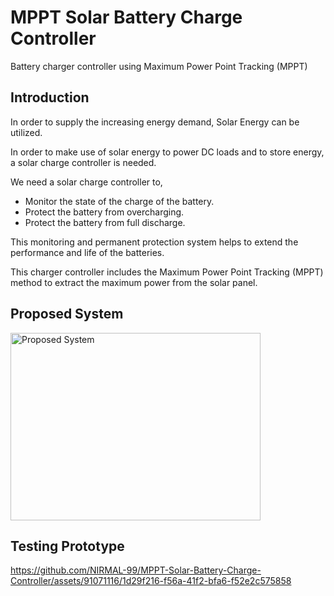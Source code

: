 # MPPT Solar Battery Charge Controller
Battery charger controller using Maximum Power Point Tracking (MPPT)

## Introduction
In order to supply the increasing energy demand, Solar Energy can be utilized.​ ​<br>

In order to make use of solar energy to power DC loads and to store energy, a solar charge controller is needed.​ ​<br>

We need a solar charge controller to,
<ul>
  <li>Monitor the state of the charge of the battery.​</li>
  <li>Protect the battery from overcharging.</li>
  <li>Protect the battery from full discharge.​</li>
</ul>

This monitoring and permanent protection system helps to extend the performance and life of the batteries.​ ​<br>

This charger controller includes the Maximum Power Point Tracking (MPPT) method to extract the maximum power from the solar panel.​

## Proposed System
<img src="https://github.com/NIRMAL-99/MPPT-Solar-Battery-Charge-Controller/assets/91071116/e56a1632-1ccd-4030-ac01-6a806bd5fc5a" alt="Proposed System" width="400" height="300">

## Testing Prototype
https://github.com/NIRMAL-99/MPPT-Solar-Battery-Charge-Controller/assets/91071116/1d29f216-f56a-41f2-bfa6-f52e2c575858
